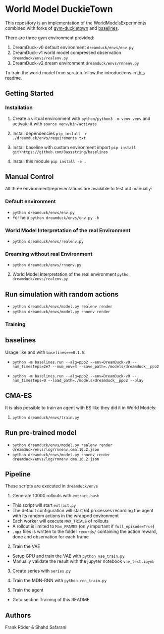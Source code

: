 # World Model DuckieTown

This repository is an implementation of the [WorldModelsExperiments](https://github.com/hardmaru/WorldModelsExperiments)
combined with forks of [gym-duckietown](https://github.com/Bassstring/gym-duckietown)
and [baselines](https://github.com/Bassstring/baselines).

There are three gym environment provided:

1. DreamDuck-v0 default environment `dreamduck/envs/env.py`
2. DreamDuck-v1 world model compressed observation `dreamduck/envs/realenv.py`
3. DreamDuck-v2 dream environment `dreamduck/envs/rnnenv.py`

To train the world model from scratch follow the introductions in
[this](https://github.com/Bassstring/dreamduck/blob/master/dreamduck/envs/README.md) readme.

## Getting Started

### Installation

1. Create a virtual environment with `python/python3 -m venv venv` and activate
  it with `source venv/bin/activate`

2. Install dependencies `pip install -r ./dreamduck/envs/requirements.txt`

3. Install baseline with custom environment import
  `pip install  git+https://github.com/Bassstring/baselines`

4. Install this module `pip install -e .`

## Manual Control

All three environment/representations are available to test out manually:

### Default environment

- `python dreamduck/envs/env.py`
- For help `python dreamduck/envs/env.py -h`

### World Model Interpretation of the real Environment

- `python dreamduck/envs/realenv.py`

### Dreaming without real Environment

- `python dreamduck/envs/rnnenv.py`

2. World Model Interpretation of the real environment `pytho dreamduck/envs/realenv.py`

## Run simulation with random actions

- `python dreamduck/envs/model.py realenv render`
- `python dreamduck/envs/model.py rnnenv render`


### Training

## baselines

Usage like and with `baselines===0.1.5`:

- `python -m baselines.run --alg=ppo2 --env=DreamDuck-v0 --num_timesteps=2e7 --num_env=4 --save_path=./models/dreamduck__ppo2`

- `python -m baselines.run --alg=ppo2 --env=DreamDuck-v0 --num_timesteps=0 --load_path=./models/dreamduck__ppo2 --play`

## CMA-ES

It is also possible to train an agent with ES like they did it in World Models:

1. `python dreamduck/envs/train.py`

## Run pre-trained model

- `python dreamduck/envs/model.py realenv render dreamduck/envs/log/rnnenv.cma.16.2.json`
- `python dreamduck/envs/model.py rnnenv render dreamduck/envs/log/rnnenv.cma.16.2.json`

## Pipeline

These scripts are executed in `dreamduck/envs`

1. Generate 10000 rollouts with `extract.bash`
  - This script will start `extract.py`
  - The default configuration will start 64 processes recording the agent
    with its random actions in the wrapped environment
  - Each worker will execute `MAX_TRIALS` of rollouts
  - A rollout is limited to `Max_FRAMES` (only important if `full_episode=True`)
  - `.npz` files is written to the folder `records/` containing the action
    reward, done and observation for each frame

2. Train the VAE
  - Setup GPU and train the VAE with `python vae_train.py`
  - Manually validate the result with the jupyter notebook `vae_test.ipynb`

3. Create series with `series.py`

4. Train the MDN-RNN with `python rnn_train.py`

5. Train the agent
  - Goto section Training of this README

## Authors

Frank Röder & Shahd Safarani
